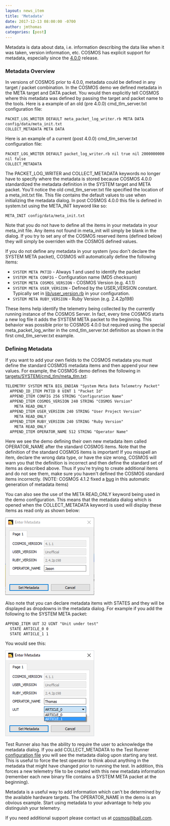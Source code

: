 ```yaml
---
layout: news_item
title: 'Metadata'
date: 2017-12-13 08:00:00 -0700
author: jmthomas
categories: [post]
---
```

Metadata is data about data, i.e. information describing the data like when it was taken, version information, etc. COSMOS has explicit support for metadata, especially since the [4.0.0](/news/2017/08/04/cosmos-4-0-0-released/) release.

### Metadata Overview

In versions of COSMOS prior to 4.0.0, metadata could be defined in any target / packet combination. In the COSMOS demo we defined metadata in the META target and DATA packet. You would then explicitly tell COSMOS where this metadata was defined by passing the target and packet name to the tools. Here is a example of an old (pre 4.0.0) cmd_tlm_server.txt configuration file:

```
PACKET_LOG_WRITER DEFAULT meta_packet_log_writer.rb META DATA config/data/meta_init.txt
COLLECT_METADATA META DATA
```

Here is an example of a current (post 4.0.0) cmd_tlm_server.txt configuration file:

```
PACKET_LOG_WRITER DEFAULT packet_log_writer.rb nil true nil 2000000000 nil false
COLLECT_METADATA
```

The PACKET_LOG_WRITER and COLLECT_METADATA keywords no longer have to specify where the metadata is stored because COSMOS 4.0.0 standardized the metadata definition in the SYSTEM target and META packet. You'll notice the old cmd_tlm_server.txt file specified the location of a meta_init.txt file. This file contains the default values to use when initializing the metadata dialog. In post COSMOS 4.0.0 this file is defined in system.txt using the META_INIT keyword like so:

```
META_INIT config/data/meta_init.txt
```

Note that you do not have to define all the items in your metadata in your meta_init file. Any items not found in meta_init will simply be blank in the dialog. If you try to set any of the COSMOS reserved items (defined below) they will simply be overriden with the COSMOS defined values.

If you do not define any metadata in your system (you don't declare the SYSTEM META packet), COSMOS will automatically define the following items:
* ```SYSTEM META PKTID``` - Always 1 and used to identify the packet
* ```SYSTEM META CONFIG``` - Configuration name (MD5 checksum)
* ```SYSTEM META COSMOS_VERSION``` - COSMOS Version (e.g. 4.1.1)
* ```SYSTEM META USER_VERSION``` - Defined by the USER_VERSION constant. Typically set in [lib/user_version.rb](https://github.com/BallAerospace/COSMOS/blob/master/demo/lib/user_version.rb) in your configuration.
* ```SYSTEM META RUBY_VERSION``` - Ruby Version (e.g. 2.4.2p198)

These items help identify the telemetry being collected by the currently running instance of the COSMOS Server. In fact, every time COSMOS starts a new log file it adds the SYSTEM META packet to the beginning. This behavior was possible prior to COSMOS 4.0.0 but required using the special meta_packet_log_writer in the cmd_tlm_server.txt definition as shown in the first cmd_tlm_server.txt example.

### Defining Metadata

If you want to add your own fields to the COSMOS metadata you must define the standard COSMOS metadata items and then append your new values. For example, the COSMOS demo defines the following in [targets/SYSTEM/cmd_tlm/meta_tlm.txt](https://github.com/BallAerospace/COSMOS/blob/master/demo/config/targets/SYSTEM/cmd_tlm/meta_tlm.txt):

```
TELEMETRY SYSTEM META BIG_ENDIAN "System Meta Data Telemetry Packet"
  APPEND_ID_ITEM PKTID 8 UINT 1 "Packet Id"
  APPEND_ITEM CONFIG 256 STRING "Configuration Name"
  APPEND_ITEM COSMOS_VERSION 240 STRING "COSMOS Version"
    META READ_ONLY
  APPEND_ITEM USER_VERSION 240 STRING "User Project Version"
    META READ_ONLY
  APPEND_ITEM RUBY_VERSION 240 STRING "Ruby Version"
    META READ_ONLY
  APPEND_ITEM OPERATOR_NAME 512 STRING "Operator Name"
```

Here we see the demo defining their own new metadata item called OPERATOR_NAME after the standard COSMOS items. Note that the definition of the standard COSMOS items is important! If you misspell an item, declare the wrong data type, or have the size wrong, COSMOS will warn you that the definition is incorrect and then define the standard set of items as described above. Thus if you're trying to create additional items and do not see them, make sure you haven't defined the COSMOS standard items incorrectly. (NOTE: COSMOS 4.1.2 fixed a [bug](https://github.com/BallAerospace/COSMOS/issues/690) in this automatic generation of metadata items)

You can also see the use of the META READ_ONLY keyword being used in the demo configuration. This means that the metadata dialog which is opened when the COLLECT_METADATA keyword is used will display these items as read only as shown below:

![Demo MetaData](/img/2017_12_13_metadata.png)

Also note that you can declare metadata items with STATES and they will be displayed as dropdowns in the metadata dialog. For example if you add the following to the SYSTEM META packet:

```
APPEND_ITEM UUT 32 UINT "Unit under test"
  STATE ARTICLE_0 0
  STATE ARTICLE_1 1
```

You would see this:

![MetaData Dropdown](/img/2017_12_13_metadata2.png)

Test Runner also has the ability to require the user to acknowledge the metadata dialog. If you add COLLECT_METADATA to the Test Runner [configuration file](https://github.com/BallAerospace/COSMOS/blob/master/demo/config/tools/test_runner/test_runner.txt) you will see the metadata dialog upon starting any test. This is useful to force the test operator to think about anything in the metadata that might have changed prior to running the test. In addition, this forces a new telemetry file to be created with this new metadata information (remember each new binary file contains a SYSTEM META packet at the beginning).

Metadata is a useful way to add information which can't be determined by the available hardware targets. The OPERATOR_NAME in the demo is an obvious example. Start using metadata to your advantage to help you distinguish your telemetry.

If you need additional support please contact us at <cosmos@ball.com>.
